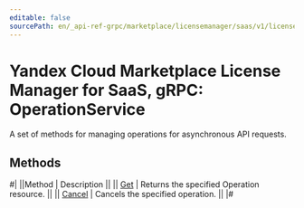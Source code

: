 ```yaml
---
editable: false
sourcePath: en/_api-ref-grpc/marketplace/licensemanager/saas/v1/license-manager/saas/api-ref/grpc/Operation/index.md
---
```


# Yandex Cloud Marketplace License Manager for SaaS, gRPC: OperationService

A set of methods for managing operations for asynchronous API requests.

## Methods

#|
||Method | Description ||
|| [Get](get.md) | Returns the specified Operation resource. ||
|| [Cancel](cancel.md) | Cancels the specified operation. ||
|#